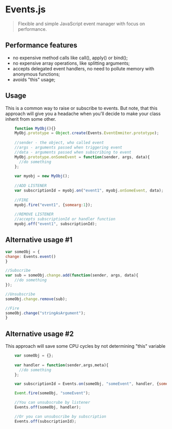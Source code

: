 # Events.js
>Flexible and simple JavaScript event manager with focus on performance.

## Performance features
* no expensive method calls like call(), apply() or bind();
* no expensive array operations, like splitting arguments;
* accepts delegated event handlers, no need to pollute memory with anonymous functions;
* avoids "this" usage;

## Usage
This is a common way to raise or subscribe to events.
But note, that this approach will give you a headache when you'll decide to make your class inherit from some other.
```js
    function MyObj(){}
    MyObj.prototype = Object.create(Events.EventEmmiter.prototype);
    
    //sender - the object, who called event
    //args - arguments passed when triggering event
    //data - arguments passed when subscribing to event
    MyObj.prototype.onSomeEvent = function(sender, args, data){
      //do something
    };
    
    var myobj = new MyObj();
    
    //ADD LISTENER
    var subscriptionId = myobj.on("event1", myobj.onSomeEvent, data);
    
    //FIRE
    myobj.fire("event1", {somearg:1});
    
    //REMOVE LISTENER
    //accepts subscriptionId or handler function
    myobj.off("event1", subscriptionId);
```
## Alternative usage #1
```js
var someObj = {
change: Events.event()
}

//Subscribe
var sub = someObj.change.add(function(sender, args, data){
    //do something
});

//Unsubscribe
someObj.change.remove(sub);

//Fire
someObj.change("stringAsArgument");
}
```
## Alternative usage #2
This approach will save some CPU cycles by not determining "this" variable
```js
    var someObj = {};
    
    var handler = function(sender,args,meta){
      //do something
    };

    var subscriptionId = Events.on(someObj, "someEvent", handler, {someMetaData: 1, self: someObj});

    Event.fire(someObj, "someEvent");

    //You can unsubscrube by listener
    Events.off(someObj, handler);

    //Or you can unsubscribe by subscription
    Events.off(subscriptionId);
```
  

